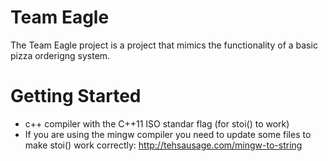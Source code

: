# Team Eagle

The Team Eagle project is a project that mimics the functionality of a basic pizza orderigng system. 

# Getting Started

 - c++ compiler with the C++11 ISO standar flag (for stoi() to work)
 - If you are using the mingw compiler you need to update some files to make stoi() work correctly: http://tehsausage.com/mingw-to-string
  